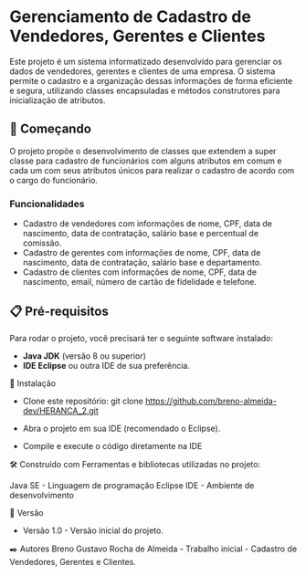 # Gerenciamento de Cadastro de Vendedores, Gerentes e Clientes 
Este projeto é um sistema informatizado desenvolvido para gerenciar os dados de vendedores, gerentes e clientes de uma empresa. O sistema permite o cadastro e a organização dessas informações de forma eficiente e segura, utilizando classes encapsuladas e métodos construtores para inicialização de atributos.


## 🚀 Começando

O projeto propõe o desenvolvimento de classes que extendem a super classe para cadastro de funcionários com alguns atributos em comum e cada um com seus atributos únicos para realizar o cadastro de acordo com o cargo do funcionário.

  

### Funcionalidades
- Cadastro de vendedores com informações de nome, CPF, data de nascimento, data de contratação, salário base e percentual de comissão.
- Cadastro de gerentes com informações de nome, CPF, data de nascimento, data de contratação, salário base e departamento.
- Cadastro de clientes com informações de nome, CPF, data de nascimento, email, número de cartão de fidelidade e telefone.

  

## 📋 Pré-requisitos

Para rodar o projeto, você precisará ter o seguinte software instalado:

- **Java JDK** (versão 8 ou superior)
- **IDE Eclipse** ou outra IDE de sua preferência.

  

🔧 Instalação
- Clone este repositório:
    git clone https://github.com/breno-almeida-dev/HERANCA_2.git
  
- Abra o projeto em sua IDE (recomendado o Eclipse).
- Compile e execute o código diretamente na IDE
  
  

🛠️ Construído com
Ferramentas e bibliotecas utilizadas no projeto:

Java SE - Linguagem de programação
Eclipse IDE - Ambiente de desenvolvimento



📌 Versão
- Versão 1.0 - Versão inicial do projeto.



✒️ Autores
Breno Gustavo Rocha de Almeida - Trabalho inicial - Cadastro de Vendedores, Gerentes e Clientes.

